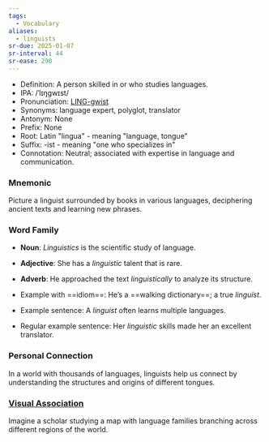 ```yaml
---
tags:
  - Vocabulary
aliases:
  - linguists
sr-due: 2025-01-07
sr-interval: 44
sr-ease: 290
---
```

- Definition: A person skilled in or who studies languages.
- IPA: /ˈlɪŋɡwɪst/
- Pronunciation: [LING-gwist](https://www.google.com/search?q=how+to+pronounce+linguist)
- Synonyms: language expert, polyglot, translator
- Antonym: None
- Prefix: None
- Root: Latin "lingua" - meaning "language, tongue"
- Suffix: -ist - meaning "one who specializes in"
- Connotation: Neutral; associated with expertise in language and communication.

### Mnemonic

Picture a linguist surrounded by books in various languages, deciphering ancient texts and learning new phrases.

### Word Family

- **Noun**: *Linguistics* is the scientific study of language.
- **Adjective**: She has a *linguistic* talent that is rare.
- **Adverb**: He approached the text *linguistically* to analyze its structure.

- Example with ==idiom==: He’s a ==walking dictionary==; a true *linguist*.
- Example sentence: A *linguist* often learns multiple languages.
- Regular example sentence: Her *linguistic* skills made her an excellent translator.

### Personal Connection

In a world with thousands of languages, linguists help us connect by understanding the structures and origins of different tongues.

### [Visual Association](https://www.google.com/search?tbm=isch&q=linguist)

Imagine a scholar studying a map with language families branching across different regions of the world.
